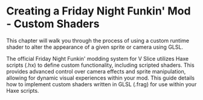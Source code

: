 # Creating a Friday Night Funkin' Mod - Custom Shaders

This chapter will walk you through the process of using a custom runtime shader to alter the appearance of a given sprite or camera using GLSL.

The official Friday Night Funkin' modding system for V Slice utilizes Haxe scripts (.hx) to define custom functionality, including scripted shaders. This provides advanced control over camera effects and sprite manipulation, allowing for dynamic visual experiences within your mod. This guide details how to implement custom shaders written in GLSL (.frag) for use within your Haxe scripts.
